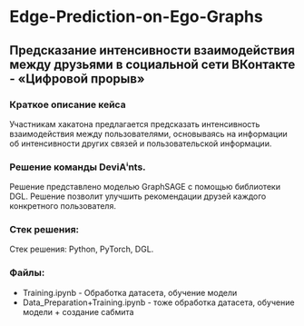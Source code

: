 # Edge-Prediction-on-Ego-Graphs

## Предсказание интенсивности взаимодействия между друзьями в социальной сети ВКонтакте - «Цифровой прорыв»

### Краткое описание кейса
Участникам хакатона предлагается предсказать интенсивность взаимодействия между пользователями, основываясь на информации об интенсивности других связей и пользовательской информации. 

### Решение команды DeviAⁱnts.
Решение представлено моделью GraphSAGE с помощью библиотеки DGL. Решение позволит улучшить рекомендации друзей каждого конкретного пользователя.

### Стек решения:
Стек решения: Python, PyTorch, DGL.

### Файлы:
- Training.ipynb - Обработка датасета, обучение модели
- Data_Preparation+Training.ipynb - тоже обработка датасета, обучение модели + создание сабмита
